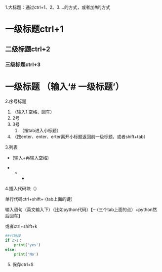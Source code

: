 1.大标题：通过ctrl+1、2、3....的方式，或者加#的方式

# 一级标题ctrl+1

## 二级标题ctrl+2

### 三级标题ctrl+3

# 一级标题 （输入‘# 一级标题’）

2.序号标题

1. （输入1.空格、回车）
2. 2号
3. 3号
   1. （按tab进入小标题）
4. （按enter、enter、erter离开小标题返回前一级标题，或者shift+tab）

3.列表

+ (输入+再输入空格)

+ + + ​	

4.插入代码块（）

单行代码ctrl+shift+·（tab上面的键）

输入语句（英文输入下）（比如python代码）【···（三个tab上面的点）+python然后回车】

或者ctrl+shift+k

```python
##代码段
if 2>1：
    print('yes')
else:
    print('No')
```

5. 保存ctrl+S

